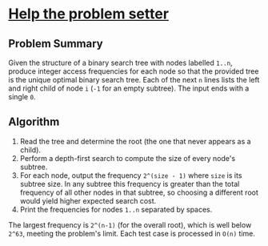 # [Help the problem setter](https://www.spoj.com/problems/HELP/)

## Problem Summary
Given the structure of a binary search tree with nodes labelled `1..n`,
produce integer access frequencies for each node so that the provided tree is
the unique optimal binary search tree.
Each of the next `n` lines lists the left and right child of node `i` (`-1` for
an empty subtree). The input ends with a single `0`.

## Algorithm
1. Read the tree and determine the root (the one that never appears as a child).
2. Perform a depth-first search to compute the size of every node's subtree.
3. For each node, output the frequency `2^(size - 1)` where `size` is its
   subtree size. In any subtree this frequency is greater than the total
   frequency of all other nodes in that subtree, so choosing a different root
   would yield higher expected search cost.
4. Print the frequencies for nodes `1..n` separated by spaces.

The largest frequency is `2^(n-1)` (for the overall root), which is well below
`2^63`, meeting the problem's limit. Each test case is processed in `O(n)` time.
